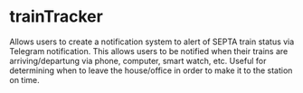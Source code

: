 # trainTracker
 
Allows users to create a notification system to alert of SEPTA train status via Telegram notification. This allows users to be notified when their trains are arriving/departung via phone, computer, smart watch, etc. Useful for determining when to leave the house/office in order to make it to the station on time. 